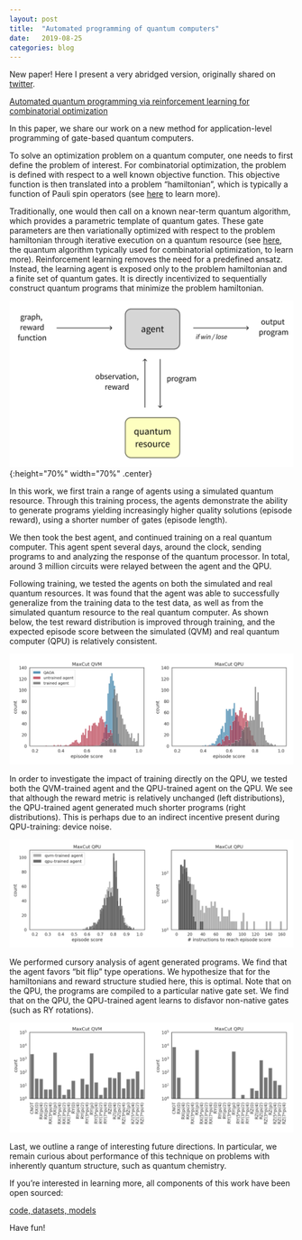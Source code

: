 ```yaml
---
layout: post
title:  "Automated programming of quantum computers"
date:   2019-08-25
categories: blog
---
```



New paper! Here I present a very abridged version, originally shared on [twitter](https://twitter.com/k_mckiern/status/1164960856532119557?s=20).

[Automated quantum programming via reinforcement learning for combinatorial optimization](https://arxiv.org/abs/1908.08054)

In this paper, we share our work on a new method for application-level programming of gate-based quantum computers.

To solve an optimization problem on a quantum computer, one needs to first define the problem of interest. For combinatorial optimization, the problem is defined with respect to a well known objective function. This objective function is then translated into a problem “hamiltonian”, which is typically a function of Pauli spin operators (see [here](https://arxiv.org/abs/1804.09130) to learn more). 

Traditionally, one would then call on a known near-term quantum algorithm, which provides a parametric template of quantum gates. These gate parameters are then variationally optimized with respect to the problem hamiltonian through iterative execution on a quantum resource (see [here](https://arxiv.org/abs/1411.4028), the quantum algorithm typically used for combinatorial optimization, to learn more). Reinforcement learning removes the need for a predefined ansatz. Instead, the learning agent is exposed only to the problem hamiltonian and a finite set of quantum gates. It is directly incentivized to sequentially construct quantum programs that minimize the problem hamiltonian.

![agent](/assets/io.png){:height="70%" width="70%" .center}

In this work, we first train a range of agents using a simulated quantum resource. Through this training process, the agents demonstrate the ability to generate programs yielding increasingly higher quality solutions (episode reward), using a shorter number of gates (episode length).

We then took the best agent, and continued training on a real quantum computer. This agent spent several days, around the clock, sending programs to and analyzing the response of the quantum processor. In total, around 3 million circuits were relayed between the agent and the QPU.

Following training, we tested the agents on both the simulated and real quantum resources. It was found that the agent was able to successfully generalize from the training data to the test data, as well as from the simulated quantum resource to the real quantum computer. As shown below, the test reward distribution is improved through training, and the expected episode score between the simulated (QVM) and real quantum computer (QPU) is relatively consistent. 

![test-rewards](/assets/test-rewards.png)

In order to investigate the impact of training directly on the QPU, we tested both the QVM-trained agent and the QPU-trained agent on the QPU. We see that although the reward metric is relatively unchanged (left distributions), the QPU-trained agent generated much shorter programs (right distributions). This is perhaps due to an indirect incentive present during QPU-training: device noise.

![qpu-training](/assets/qpu-training.png)

We performed cursory analysis of agent generated programs. We find that the agent favors “bit flip” type operations. We hypothesize that for the hamiltonians and reward structure studied here, this is optimal. Note that on the QPU, the programs are compiled to a particular native gate set. We find that on the QPU, the QPU-trained agent learns to disfavor non-native gates (such as RY rotations).

![action-stats](/assets/action-stats.png)

Last, we outline a range of interesting future directions. In particular, we remain curious about performance of this technique on problems with inherently quantum structure, such as quantum chemistry.

If you’re interested in learning more, all components of this work have been open sourced:

[code, datasets, models](https://github.com/rigetti/gym-forest)

Have fun!
